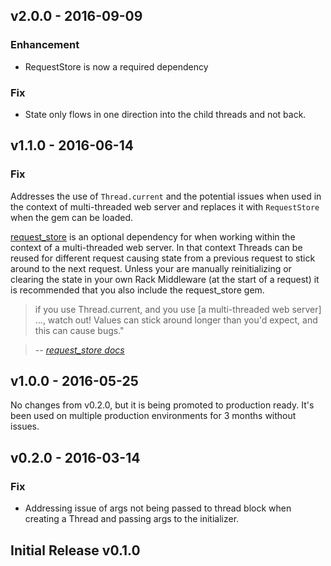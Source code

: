 ## v2.0.0 - 2016-09-09
### Enhancement
* RequestStore is now a required dependency

### Fix
* State only flows in one direction into the child threads and not back.

## v1.1.0 - 2016-06-14

### Fix
Addresses the use of `Thread.current` and the potential issues when used in the context of multi-threaded web server and replaces it with `RequestStore` when the gem can be loaded.

[request_store](https://github.com/steveklabnik/request_store) is an optional dependency for when working within the context of a multi-threaded web server. 
In that context Threads can be reused for different request causing state from a previous request to stick around to the next request. 
Unless your are manually reinitializing or clearing the state in your own Rack Middleware (at the start of a request) it is recommended that you also include the request_store gem.


> if you use Thread.current, and you use [a multi-threaded web server] ..., watch out! Values can stick around longer than you'd expect, and this can cause bugs."

> -- <cite>[request_store docs](https://github.com/steveklabnik/request_store#the-problem)</cite>

## v1.0.0 - 2016-05-25

No changes from v0.2.0, but it is being promoted to production ready.
It's been used on multiple production environments for 3 months without issues.

## v0.2.0 - 2016-03-14

### Fix
- Addressing issue of args not being passed to thread block when creating a Thread and passing args to the initializer.

## Initial Release v0.1.0
